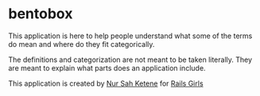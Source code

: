 # bentobox

This application is here to help people understand what some of the terms do mean and where do they fit categorically.

The definitions and categorization are not meant to be taken literally. They are meant to explain what parts does an application include. 

This application is created by [Nur Sah Ketene](https://nursahketene.com) for [Rails Girls](http://railsgirls.com)
